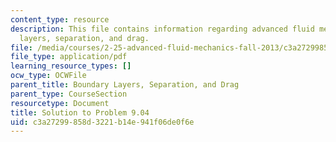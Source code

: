 ```yaml
---
content_type: resource
description: This file contains information regarding advanced fluid mechanics, boundary
  layers, separation, and drag.
file: /media/courses/2-25-advanced-fluid-mechanics-fall-2013/c3a27299858d3221b14e941f06de0f6e_MIT2_25F13_Solution9.04.pdf
file_type: application/pdf
learning_resource_types: []
ocw_type: OCWFile
parent_title: Boundary Layers, Separation, and Drag
parent_type: CourseSection
resourcetype: Document
title: Solution to Problem 9.04
uid: c3a27299-858d-3221-b14e-941f06de0f6e
---
```

